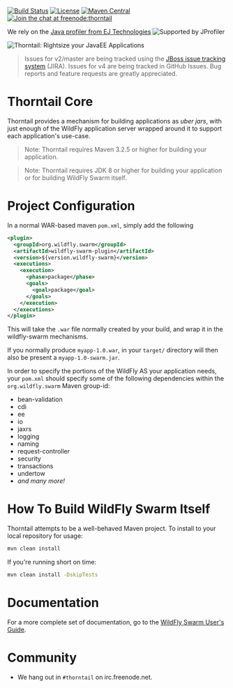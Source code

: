 [![Build Status](https://ci.wildfly-swarm.io/buildStatus/icon?job=thorntail-linux)](https://ci.wildfly-swarm.io/job/thorntail-linux)
[![License](https://img.shields.io/:license-Apache2-blue.svg)](http://www.apache.org/licenses/LICENSE-2.0)
[![Maven Central](https://maven-badges.herokuapp.com/maven-central/org.wildfly.swarm/wildfly-swarm/badge.svg)](https://maven-badges.herokuapp.com/maven-central/org.wildfly.swarm/wildfly-swarm)
[![Join the chat at freenode:thorntail](https://img.shields.io/badge/irc-freenode%3A%20%23thorntail-blue.svg)](http://webchat.freenode.net/?channels=%23thorntail)

We rely on the [Java profiler from EJ Technologies](http://www.ej-technologies.com/products/jprofiler/overview.html)
![Supported by JProfiler](https://www.ej-technologies.com/images/product_banners/jprofiler_small.png)

![Thorntail: Rightsize your JavaEE Applications](http://wildfly-swarm.io/images/swarm_logo_final.png)

> Issues for v2/master are being tracked using the [JBoss issue tracking system](https://issues.jboss.org/projects/THORN/issues?filter=allopenissues) (JIRA).
> Issues for v4 are being tracked in GitHub Issues.
> Bug reports and feature requests are greatly appreciated.

# Thorntail Core

Thorntail provides a mechanism for building
applications as *uber jars*, with just enough of the
WildFly application server wrapped around it to support
each application's use-case.

> Note: Thorntail requires Maven 3.2.5 or higher for building your application.

> Note: Thorntail requires JDK 8 or higher for building your application
> or for building WildFly Swarm itself.

# Project Configuration

In a normal WAR-based maven `pom.xml`, simply add the following
```xml
<plugin>
  <groupId>org.wildfly.swarm</groupId>
  <artifactId>wildfly-swarm-plugin</artifactId>
  <version>${version.wildfly-swarm}</version>
  <executions>
    <execution>
      <phase>package</phase>
      <goals>
        <goal>package</goal>
      </goals>
    </execution>
  </executions>
</plugin>
```

This will take the `.war` file normally created by your build, and wrap
it in the wildfly-swarm mechanisms.

If you normally produce `myapp-1.0.war`, in your `target/` directory will
then also be present a `myapp-1.0-swarm.jar`.

In order to specify the portions of the WildFly AS your application needs,
your `pom.xml` should specify some of the following dependencies within
the `org.wildfly.swarm` Maven group-id:

* bean-validation
* cdi
* ee
* io
* jaxrs
* logging
* naming
* request-controller
* security
* transactions
* undertow
* _and many more!_

# How To Build WildFly Swarm Itself

Thorntail attempts to be a well-behaved Maven project. To install to your local repository for usage:
```bash
mvn clean install
```

If you're running short on time:

```bash
mvn clean install -DskipTests
```

# Documentation

For a more complete set of documentation, go to the [WildFly Swarm User's
Guide](https://wildfly-swarm.gitbooks.io/wildfly-swarm-users-guide/).

# Community

* We hang out in `#thorntail` on irc.freenode.net.
